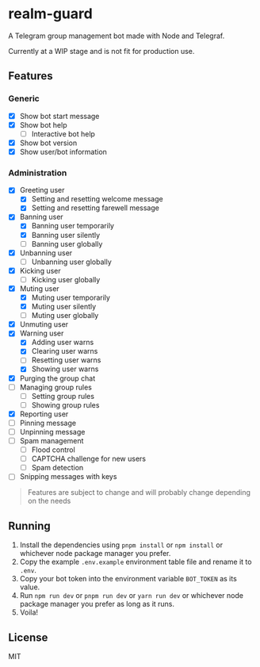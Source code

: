 # realm-guard

A Telegram group management bot made with Node and Telegraf.

Currently at a WIP stage and is not fit for production use.

## Features

### Generic

- [x] Show bot start message
- [x] Show bot help
  - [ ] Interactive bot help
- [x] Show bot version
- [x] Show user/bot information

### Administration

- [x] Greeting user
  - [x] Setting and resetting welcome message
  - [x] Setting and resetting farewell message
- [x] Banning user
  - [x] Banning user temporarily
  - [x] Banning user silently
  - [ ] Banning user globally
- [x] Unbanning user
  - [ ] Unbanning user globally
- [x] Kicking user
  - [ ] Kicking user globally
- [x] Muting user
  - [x] Muting user temporarily
  - [x] Muting user silently
  - [ ] Muting user globally
- [x] Unmuting user
- [x] Warning user
  - [x] Adding user warns
  - [x] Clearing user warns
  - [ ] Resetting user warns
  - [x] Showing user warns
- [x] Purging the group chat
- [ ] Managing group rules
  - [ ] Setting group rules
  - [ ] Showing group rules
- [x] Reporting user
- [ ] Pinning message
- [ ] Unpinning message
- [ ] Spam management
  - [ ] Flood control
  - [ ] CAPTCHA challenge for new users
  - [ ] Spam detection
- [ ] Snipping messages with keys

> Features are subject to change and will probably change depending on the needs

## Running

1. Install the dependencies using `pnpm install` or `npm install` or whichever node package manager you prefer.
2. Copy the example `.env.example` environment table file and rename it to `.env`.
3. Copy your bot token into the environment variable `BOT_TOKEN` as its value.
4. Run `npm run dev` or `pnpm run dev` or `yarn run dev` or whichever node package manager you prefer as long as it runs.
5. Voila!

## License

MIT
